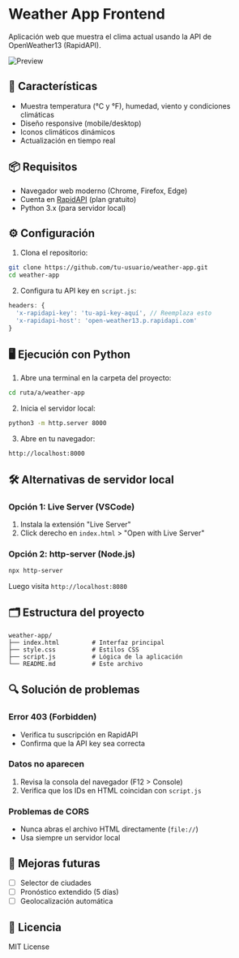 # Weather App Frontend

Aplicación web que muestra el clima actual usando la API de OpenWeather13 (RapidAPI).

![Preview](https://i.imgur.com/8KjJb7G.png)

## 🚀 Características

- Muestra temperatura (°C y °F), humedad, viento y condiciones climáticas
- Diseño responsive (mobile/desktop)
- Iconos climáticos dinámicos
- Actualización en tiempo real

## 📦 Requisitos

- Navegador web moderno (Chrome, Firefox, Edge)
- Cuenta en [RapidAPI](https://rapidapi.com/hub) (plan gratuito)
- Python 3.x (para servidor local)

## ⚙️ Configuración

1. Clona el repositorio:
```bash
git clone https://github.com/tu-usuario/weather-app.git
cd weather-app
```

2. Configura tu API key en `script.js`:
```javascript
headers: {
  'x-rapidapi-key': 'tu-api-key-aquí', // Reemplaza esto
  'x-rapidapi-host': 'open-weather13.p.rapidapi.com'
}
```

## 🖥️ Ejecución con Python

1. Abre una terminal en la carpeta del proyecto:
```bash
cd ruta/a/weather-app
```

2. Inicia el servidor local:
```bash
python3 -m http.server 8000
```

3. Abre en tu navegador:
```
http://localhost:8000
```

## 🛠️ Alternativas de servidor local

### Opción 1: Live Server (VSCode)
1. Instala la extensión "Live Server"
2. Click derecho en `index.html` > "Open with Live Server"

### Opción 2: http-server (Node.js)
```bash
npx http-server
```
Luego visita `http://localhost:8080`

## 🗂️ Estructura del proyecto
```
weather-app/
├── index.html         # Interfaz principal
├── style.css          # Estilos CSS
├── script.js          # Lógica de la aplicación
└── README.md          # Este archivo
```

## 🔍 Solución de problemas

### Error 403 (Forbidden)
- Verifica tu suscripción en RapidAPI
- Confirma que la API key sea correcta

### Datos no aparecen
1. Revisa la consola del navegador (F12 > Console)
2. Verifica que los IDs en HTML coincidan con `script.js`

### Problemas de CORS
- Nunca abras el archivo HTML directamente (`file://`)
- Usa siempre un servidor local

## 🌟 Mejoras futuras
- [ ] Selector de ciudades
- [ ] Pronóstico extendido (5 días)
- [ ] Geolocalización automática

## 📄 Licencia
MIT License
